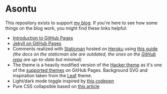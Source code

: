 # Asontu

This repository exists to support [my blog](https://asontu.github.io/). If you're here to see how some things on the blog work, you might find these links helpful:

*	[Introduction to GitHub Pages](https://pages.github.com/)
*	[Jekyll on GitHub Pages](https://help.github.com/en/github/working-with-github-pages/about-github-pages-and-jekyll/)
*	Comments realized with [Staticman](https://staticman.net) hosted on [Heroku](https://www.heroku.com) using [this guide](https://travisdowns.github.io/blog/2020/02/05/now-with-comments.html) _(the docs on the staticman site are outdated, the ones on the [GitHub repo](https://github.com/eduardoboucas/staticman) are up-to-date but minimal)_
*	The theme is a heavily modified version of the [Hacker theme](https://pages-themes.github.io/hacker/) as it's one of the [supported themes](https://pages.github.com/themes/) on GitHub Pages. Background SVG and inspiration taken from the [Leaf](https://jekyll-themes.com/leaf/) theme.
*	Light/dark mode toggle inspired by [this codepen](https://codepen.io/demilad/pen/bZRjpb)
*	Pure CSS collapsible based on [this article](https://alligator.io/css/collapsible/)